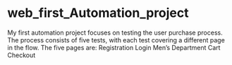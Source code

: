 # web_first_Automation_project
My first automation project focuses on testing the user purchase process. The process consists of five tests, with each test covering a different page in the flow. The five pages are:  Registration  Login  Men’s Department  Cart  Checkout
